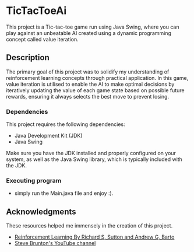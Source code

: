 # TicTacToeAi

This project is a Tic-tac-toe game run using Java Swing, where you can play against an unbeatable AI created using a dynamic programming concept called value iteration.

## Description

The primary goal of this project was to solidify my understanding of reinforcement learning concepts through practical application. In this game, value iteration is utilised to enable the AI to make optimal decisions by iteratively updating the value of each game state based on possible future rewards, ensuring it always selects the best move to prevent losing.

### Dependencies
This project requires the following dependencies:

* Java Development Kit (JDK)
* Java Swing

Make sure you have the JDK installed and properly configured on your system, as well as the Java Swing library, which is typically included with the JDK.

### Executing program

* simply run the Main.java file and enjoy :).

## Acknowledgments

These resources helped me immensely in the creation of this project.
* [Reinforcement Learning By Richard S, Sutton and Andrew G, Barto](https://www.amazon.com.au/Reinforcement-Learning-Introduction-Richard-Sutton/dp/0262039249/ref=sr_1_1?crid=2JNNPOF0NR79T&dib=eyJ2IjoiMSJ9.RL_QpFZo8-81d0jfpc35DrW-nThf5cRzrBQjfSTnJ7AEg4cvXxbS1RL3v9gsX-zIKnR7ctM8zDCZeRXCbddyE6ZOExU7sZSw75KU63_eqIkEfJgWv9bqeh8PupIoEnrIbbreKcHf4yDCmGAy5I08cc6_QJu8Bbt34CVzY1RVr-5ADaResWK3CBafMvtiG_po.jOmeGGABeVfzVAZo24qyBSHRSXNh66EWs4za48E3ZCU&dib_tag=se&keywords=reinforcement+learning+richard+sutton&qid=1720594036&s=books&sprefix=reinforcement+learning+richard+sutton%2Cstripbooks%2C209&sr=1-1)
* [Steve Brunton's YouTube channel](https://www.youtube.com/@Eigensteve/featured)
